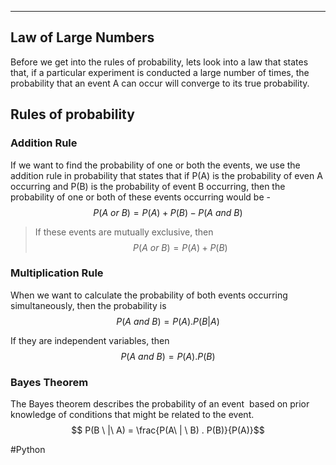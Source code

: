 ___

## Law of Large Numbers 
Before we get into the rules of probability, lets look into a law that states that, if a particular experiment is conducted a large number of times, the probability that an event A can occur will converge to its true probability. 

## Rules of probability 

### Addition Rule 
If we want to find the probability of one or both the events, we use the addition rule in probability that states that if P(A) is the probability of even A occurring and P(B) is the probability of event B occurring, then the probability of one or both of these events occurring would be - 
$$ P(A\  or\  B) = P(A) + P(B) - P(A \ and \ B )$$

> If these events are mutually exclusive, then 
$$ P(A \ or \ B) = P(A) + P(B)$$


### Multiplication Rule 
When we want to calculate the probability of both events occurring simultaneously, then the probability is 
$$ P(A \ and \ B) = P(A).P(B|A)$$

If they are independent variables, then 
$$ P(A \ and \ B) = P(A).P(B)$$

### Bayes Theorem
The Bayes theorem describes the probability of an event  based on prior knowledge of conditions that might be related to the event. 
$$ P(B \ |\  A) = \frac{P(A\ | \ B) . P(B)}{P(A)}$$

#Python